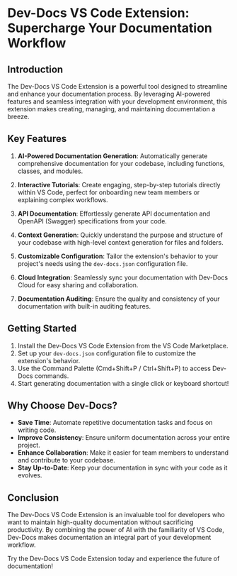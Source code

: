 

  # Dev-Docs VS Code Extension: Supercharge Your Documentation Workflow

## Introduction

The Dev-Docs VS Code Extension is a powerful tool designed to streamline and enhance your documentation process. By leveraging AI-powered features and seamless integration with your development environment, this extension makes creating, managing, and maintaining documentation a breeze.

## Key Features

1. **AI-Powered Documentation Generation**: Automatically generate comprehensive documentation for your codebase, including functions, classes, and modules.

2. **Interactive Tutorials**: Create engaging, step-by-step tutorials directly within VS Code, perfect for onboarding new team members or explaining complex workflows.

3. **API Documentation**: Effortlessly generate API documentation and OpenAPI (Swagger) specifications from your code.

4. **Context Generation**: Quickly understand the purpose and structure of your codebase with high-level context generation for files and folders.

5. **Customizable Configuration**: Tailor the extension's behavior to your project's needs using the `dev-docs.json` configuration file.

6. **Cloud Integration**: Seamlessly sync your documentation with Dev-Docs Cloud for easy sharing and collaboration.

7. **Documentation Auditing**: Ensure the quality and consistency of your documentation with built-in auditing features.

## Getting Started

1. Install the Dev-Docs VS Code Extension from the VS Code Marketplace.
2. Set up your `dev-docs.json` configuration file to customize the extension's behavior.
3. Use the Command Palette (Cmd+Shift+P / Ctrl+Shift+P) to access Dev-Docs commands.
4. Start generating documentation with a single click or keyboard shortcut!

## Why Choose Dev-Docs?

- **Save Time**: Automate repetitive documentation tasks and focus on writing code.
- **Improve Consistency**: Ensure uniform documentation across your entire project.
- **Enhance Collaboration**: Make it easier for team members to understand and contribute to your codebase.
- **Stay Up-to-Date**: Keep your documentation in sync with your code as it evolves.

## Conclusion

The Dev-Docs VS Code Extension is an invaluable tool for developers who want to maintain high-quality documentation without sacrificing productivity. By combining the power of AI with the familiarity of VS Code, Dev-Docs makes documentation an integral part of your development workflow.

Try the Dev-Docs VS Code Extension today and experience the future of documentation!

  
